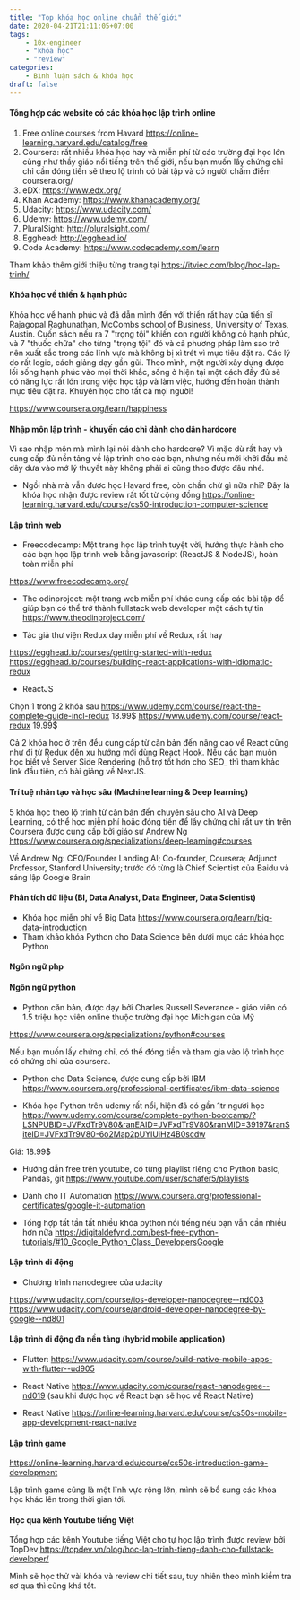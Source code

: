 ```yaml
---
title: "Top khóa học online chuẩn thế giới"
date: 2020-04-21T21:11:05+07:00
tags:
    - 10x-engineer
    - "khóa học"
    - "review"
categories:
    - Bình luận sách & khóa học
draft: false
---
```

#### Tổng hợp các website có các khóa học lập trình online
1. Free online courses from Havard https://online-learning.harvard.edu/catalog/free
2. Coursera: rất nhiều khóa học hay và miễn phí từ các trường đại học lớn cũng như thầy giáo nổi tiếng trên thế giới, nếu bạn muốn lấy chứng chỉ chỉ cần đóng tiền sẽ theo lộ trình có bài tập và có người chấm điểm coursera.org/
3. eDX: https://www.edx.org/
4. Khan Academy: https://www.khanacademy.org/
5. Udacity: https://www.udacity.com/
6. Udemy: https://www.udemy.com/
7. PluralSight: http://pluralsight.com/
8. Egghead: http://egghead.io/
9. Code Academy: https://www.codecademy.com/learn

Tham khảo thêm giới thiệu từng trang tại https://itviec.com/blog/hoc-lap-trinh/

#### Khóa học về thiền & hạnh phúc
Khóa học về hạnh phúc và đã dẫn mình đến với thiền rất hay của tiến sĩ Rajagopal Raghunathan, McCombs school of Business, University of Texas, Austin. Cuốn sách nếu ra 7 "trọng tội" khiến con người không có hạnh phúc, và 7 "thuốc chữa" cho từng "trọng tội" đó và cả phương pháp làm sao trở nên xuất sắc trong các lĩnh vực mà không bị xì trét vì mục tiêu đặt ra. Các lý do rất logic, cách giảng dạy gần gũi. Theo mình, một người xây dựng được lối sống hạnh phúc vào mọi thời khắc, sống ở hiện tại một cách đầy đủ sẽ có năng lực rất lớn trong việc học tập và làm việc, hướng đến hoàn thành mục tiêu đặt ra. Khuyên học cho tất cả mọi người!

https://www.coursera.org/learn/happiness

#### Nhập môn lập trình - khuyến cáo chỉ dành cho dân hardcore
Vì sao nhập môn mà mình lại nói dành cho hardcore? Vì mặc dù rất hay và cung cấp đủ nền tảng về lập trình cho các bạn, nhưng nếu mới khởi đầu mà dây dưa vào mớ lý thuyết này không phải ai cũng theo được đâu nhé.

- Ngồi nhà mà vẫn được học Havard free, còn chần chừ gì nữa nhỉ? Đây là khóa học nhận được review rất tốt từ cộng đồng https://online-learning.harvard.edu/course/cs50-introduction-computer-science

#### Lập trình web
- Freecodecamp: Một trang học lập trình tuyệt vời, hướng thực hành cho các bạn học lập trình web bằng javascript (ReactJS & NodeJS), hoàn toàn miễn phí

https://www.freecodecamp.org/

- The odinproject: một trang web miễn phí khác cung cấp các bài tập để giúp bạn có thể trở thành fullstack web developer một cách tự tin
https://www.theodinproject.com/

- Tác giả thư viện Redux dạy miễn phí về Redux, rất hay 

https://egghead.io/courses/getting-started-with-redux
https://egghead.io/courses/building-react-applications-with-idiomatic-redux

- ReactJS

Chọn 1 trong 2 khóa sau
https://www.udemy.com/course/react-the-complete-guide-incl-redux 18.99$
https://www.udemy.com/course/react-redux 19.99$

Cả 2 khóa học ở trên đều cung cấp từ căn bản đến nâng cao về React cũng như đi từ Redux đến xu hướng mới dùng React Hook.
Nếu các bạn muốn học biết về Server Side Rendering (hỗ trợ tốt hơn cho SEO_ thì tham khảo link đầu tiên, có bài giảng về NextJS.

#### Trí tuệ nhân tạo và học sâu (Machine learning & Deep learning)
5 khóa học theo lộ trình từ căn bản đến chuyên sâu cho AI và Deep Learning, có thể học miễn phí hoặc đóng tiền để lấy chứng chỉ rất uy tín trên Coursera được cung cấp bởi giáo sư Andrew Ng https://www.coursera.org/specializations/deep-learning#courses

Về Andrew Ng: CEO/Founder Landing AI; Co-founder, Coursera; Adjunct Professor, Stanford University; trước đó từng là Chief Scientist của Baidu và sáng lập Google Brain

#### Phân tích dữ liệu (BI, Data Analyst, Data Engineer, Data Scientist)
- Khóa học miễn phí về Big Data https://www.coursera.org/learn/big-data-introduction
- Tham khảo khóa Python cho Data Science bên dưới mục các khóa học Python

#### Ngôn ngữ php
#### Ngôn ngữ python
- Python căn bản, được dạy bởi Charles Russell Severance - giáo viên có 1.5 triệu học viên online thuộc trường đại học Michigan của Mỹ

https://www.coursera.org/specializations/python#courses

Nếu bạn muốn lấy chứng chỉ, có thể đóng tiền và tham gia vào lộ trình học có chứng chỉ của coursera.

- Python cho Data Science, được cung cấp bởi IBM
https://www.coursera.org/professional-certificates/ibm-data-science

- Khóa học Python trên udemy rất nổi, hiện đã có gần 1tr người học https://www.udemy.com/course/complete-python-bootcamp/?LSNPUBID=JVFxdTr9V80&ranEAID=JVFxdTr9V80&ranMID=39197&ranSiteID=JVFxdTr9V80-6o2Map2pUYIUiHz4B0scdw

Giá: 18.99$

- Hướng dẫn free trên youtube, có từng playlist riêng cho Python basic, Pandas, git https://www.youtube.com/user/schafer5/playlists

- Dành cho IT Automation
https://www.coursera.org/professional-certificates/google-it-automation

- Tổng hợp tất tần tất nhiều khóa python nổi tiếng nếu bạn vẫn cần nhiều hơn nữa https://digitaldefynd.com/best-free-python-tutorials/#10_Google_Python_Class_DevelopersGoogle

#### Lập trình di động
- Chương trình nanodegree của udacity

https://www.udacity.com/course/ios-developer-nanodegree--nd003
https://www.udacity.com/course/android-developer-nanodegree-by-google--nd801

#### Lập trình di động đa nền tảng (hybrid mobile application)

- Flutter: https://www.udacity.com/course/build-native-mobile-apps-with-flutter--ud905

- React Native https://www.udacity.com/course/react-nanodegree--nd019 (sau khi được học về React bạn sẽ học về React Native)

- React Native https://online-learning.harvard.edu/course/cs50s-mobile-app-development-react-native

#### Lập trình game

https://online-learning.harvard.edu/course/cs50s-introduction-game-development

Lập trình game cũng là một lĩnh vực rộng lớn, mình sẽ bổ sung các khóa học khác lên trong thời gian tới.

#### Học qua kênh Youtube tiếng Việt
Tổng hợp các kênh Youtube tiếng Việt cho tự học lập trình được review bởi TopDev https://topdev.vn/blog/hoc-lap-trinh-tieng-danh-cho-fullstack-developer/

Mình sẽ học thử vài khóa và review chi tiết sau, tuy nhiên theo mình kiểm tra sơ qua thì cũng khá tốt.
